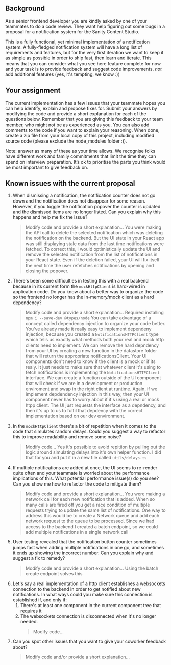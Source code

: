 ## Background

As a senior frontend developer you are kindly asked by one of your teammates to do a code review. They want help figuring out some bugs in a proposal for a notification system for the Sanity Content Studio.

This is a fully functional, yet minimal implementation of a notification system. A fully-fledged notification system will have a long list of requirements and features, but for the very first iteration we want to keep it as simple as possible in order to ship fast, then learn and iterate. This means that you can consider what you see here feature complete for now and your task is to provide feedback and suggest code improvements, _not_ add additional features (yes, it's tempting, we know :))

## Your assignment

The current implementation has a few issues that your teammate hopes you can help identify, explain and propose fixes for. Submit your answers by modifying the code and provide a short explanation for each of the questions below. Remember that you are giving this feedback to your team member, who might not be as experienced as you. You can also add comments to the code if you want to explain your reasoning. When done, create a zip file from your local copy of this project, including modified source code (please exclude the node_modules folder :)).

Note: answer as many of these as your time allows. We recognise folks have different work and family commitments that limit the time they can spend on interview preparation. It’s ok to prioritise the parts you think would be most important to give feedback on.

## Known issues with the current proposal

1. When dismissing a notification, the notification counter does not go down and the notification does not disappear for some reason. However, if you toggle the notification popover the counter is updated and the dismissed items are no longer listed. Can you explain why this happens and help me fix the issue?
   > Modify code and provide a short explanation…
   > You were making the API call to delete the selected notification which was deleting the notification on the backend. But the UI state in your React app was still displaying stale data from the last time notifications were fetched. To correct this, I would optimistically update the UI and remove the selected notification from the list of notifications in your React state. Even if the deletion failed, your UI will fix itself the next time the user refetches notifications by opening and closing the popover.
2. There's been some difficulties in testing this with a real backend because in its current form the `mockHttpClient` is hard-wired in application code. Do you know about a better way to organize the code so the frontend no longer has the in-memory/mock client as a hard dependency?
   > Modify code and provide a short explanation…
   > Required installing `npm i --save-dev @types/node`
   > You can take advantage of a concept called dependency injection to organize your code better. You've already made it really easy to implement dependeny injection, because you created a `NotificationsHTTPClient` type which tells us exactly what methods both your real and mock http clients need to implement. We can remove the hard depndency from your UI by creating a new function in the datastore folder that will return the appropriate notificationsClient. Your UI components don't need to know if the client is a mock or if its realy. It just needs to make sure that whatever client it's using to fetch notifications is implementing the `NotificationsHTTPClient` interface. We can create a function outside of the UI component that will check if we are in a development or production enviroment and swap in the right client at runtime. Again, if we implement depdendency injection in this way, then your UI component never has to worry about if it's using a real or mock htpp client. The UI just requests the interface as a depndency, and then it's up to us to fulfil that depdency with the correct implementation based on our dev environment.
3. In the `mockHttpClient` there's a bit of repetition when it comes to the code that simulates random delays. Could you suggest a way to refactor this to improve readability and remove some noise?
   > Modify code…
   > Yes it's possible to avoid repitiion by pulling out the logic around simulating delays into it's own helper function. I did that for you and put it in a new file called `utils/delays.ts`
4. If multiple notifications are added at once, the UI seems to re-render quite often and your teammate is worried about the performance implications of this. What potential performance issue(s) do you see? Can you show me how to refactor the code to mitigate them?
   > Modify code and provide a short explanation…
   > You were making a network call for each new notification that is added. When so many calls are fired off you get a race condition of multiple requests trying to update the same list of notifications. One way to address this would be to create a Network queue and add each network request to the queue to be processed. Since we had access to the backend I created a batch endpoint, so we could add multiple notifications in a single network call
5. User testing revealed that the notification button counter sometimes jumps fast when adding multiple notifications in one go, and sometimes it ends up showing the incorrect number. Can you explain why and suggest a fix to remedy?
   > Modify code and provide a short explanation…
   > Using the batch create endpoint solves this
6. Let's say a real implementation of a http client establishes a websockets connection to the backend in order to get notified about new notifications. In what ways could you make sure this connection is established if, and only if:
   1. There's at least one component in the current component tree that requires it
   2. The websockets connection is disconnected when it's no longer needed.
      > Modify code…
7. Can you spot other issues that you want to give your coworker feedback about?
   > Modify code and/or provide a short explanation…
